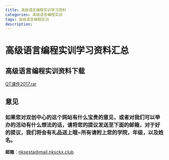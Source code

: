 ```yaml
---
title: 高级语言编程实训学习资料
categories: 高级语言编程实训
tags: 高级语言编程实训
description: 
---
```


# 高级语言编程实训学习资料汇总

<!--more-->

## 高级语言编程实训资料下载

[QT课件2017.rar](https://raw.githubusercontent.com/nksckx/gaojiyuyanbianchengshixun/master/QT课件2017.rar)



## 意见

### 如果您对双创中心的这个网站有什么宝贵的意见，或者对我们可以举办的活动有什么想法的话，请将您的提议发送至下面的邮箱，对于好的提议，我们将会有礼品送上哦~所有请附上您的学院，年级，以及姓名。

**邮箱**：nksesta@mail.nksckx.club
